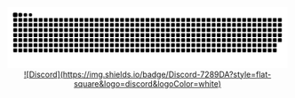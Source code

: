 <div align="center">
  <a href="https://minimania.app">
  <img  src="https://github.com/1999AZZAR/1999AZZAR/blob/main/resources/img/grid-snake.svg"
       alt="snake" /></a>
</div>

<div align="center">
  <a href="https://discord.gg/minimania">
  ![Discord](https://img.shields.io/badge/Discord-7289DA?style=flat-square&logo=discord&logoColor=white)
  </a>
</div>

